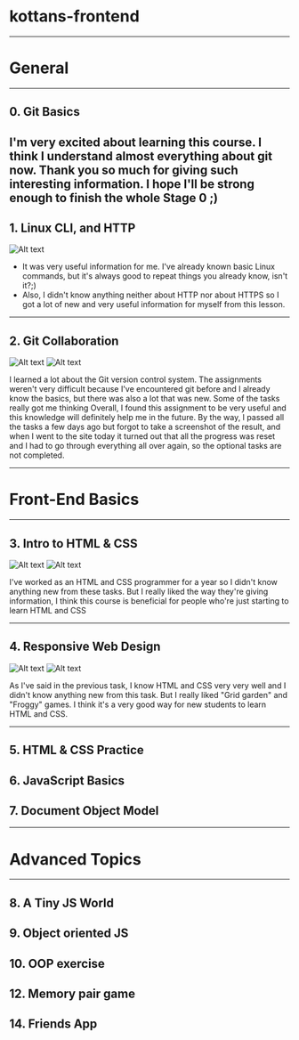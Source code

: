 # kottans-frontend

---

# General

---

## 0. Git Basics
I'm very excited about learning this course. I think I understand almost everything about git now. Thank you so much for giving such interesting information. I hope I'll be strong enough to finish the whole Stage 0 ;)
---
## 1. Linux CLI, and HTTP
![Alt text](task_linux_cli/1.png "Screenshot")
+ It was very useful information for me. I've already known basic Linux commands, but it's always good to repeat things you already know, isn't it?;)
+ Also, I didn't know anything neither about HTTP nor about HTTPS so I got a lot of new and very useful information for myself from this lesson.
---
## 2. Git Collaboration
![Alt text](task_git_collaboration/2.png "Screenshot")
![Alt text](task_git_collaboration/3.png "Screenshot")

I learned a lot about the Git version control system.
The assignments weren't very difficult because I've encountered git before and I already know the basics, but there was also a lot that was new. Some of the tasks really got me thinking
Overall, I found this assignment to be very useful and this knowledge will definitely help me in the future.
By the way, I passed all the tasks a few days ago but forgot to take a screenshot of the result, and when I went to the site today it turned out that all the progress was reset and I had to go through everything all over again, so the optional tasks are not completed.

---

# Front-End Basics

---


## 3. Intro to HTML & CSS
![Alt text](task_html_css_intro/1.png "Screenshot")
![Alt text](task_html_css_intro/2.png "Screenshot")

I've worked as an HTML and CSS programmer for a year so I didn't know anything new from these tasks. But I really liked the way they're giving information, I think this course is beneficial for people who're just starting to learn HTML and CSS

---

## 4. Responsive Web Design
![Alt text](task_responsive_web_design/1.png "Screenshot")
![Alt text](task_responsive_web_design/2.png "Screenshot")

As I've said in the previous task, I know HTML and CSS very very well and I didn't know anything new from this task. But I really liked "Grid garden" and "Froggy" games. I think it's a very good way for new students to learn HTML and CSS.

---

## 5. HTML & CSS Practice
## 6. JavaScript Basics
## 7. Document Object Model

---

# Advanced Topics

---

## 8. A Tiny JS World
## 9. Object oriented JS
## 10. OOP exercise
## 12. Memory pair game
## 14. Friends App